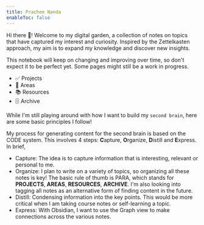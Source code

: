 ```yaml
---
title: Prachee Nanda
enableToc: false
---
```


Hi there 👋! Welcome to my digital garden, a collection of notes on topics that have captured my interest and curiosity. Inspired by the Zettelkasten approach, my aim is to expand my knowledge and discover new insights. 

This notebook will keep on changing and improving over time, so don't expect it to be perfect yet. Some pages might still be a work in progress.

- ✅ Projects
- 🔭 Areas
- 📚 Resources
- 🗄️ Archive

While I'm still playing around with how I want to build my `second brain`, here are some basic principles I follow! 

My process for generating content for the second brain is based on the CODE system. This involves 4 steps: **C**apture, **O**rganize, **D**istill and **E**xpress. In brief, 
- Capture: The idea is to capture information that is interesting, relevant or personal to me. 
- Organize: I plan to write on a variety of topics, so organizing all these notes is key! The basic rule of thumb is PARA, which stands for **PROJECTS**, **AREAS**, **RESOURCES**, **ARCHIVE**. I'm also looking into tagging all notes as an alternative form of finding content in the future.
- Distill: Condensing information into the key points. This would be more critical when I am taking course notes or self-learning a topic.
- Express: With Obsidian, I want to use the Graph view to make connections across the various notes. 

